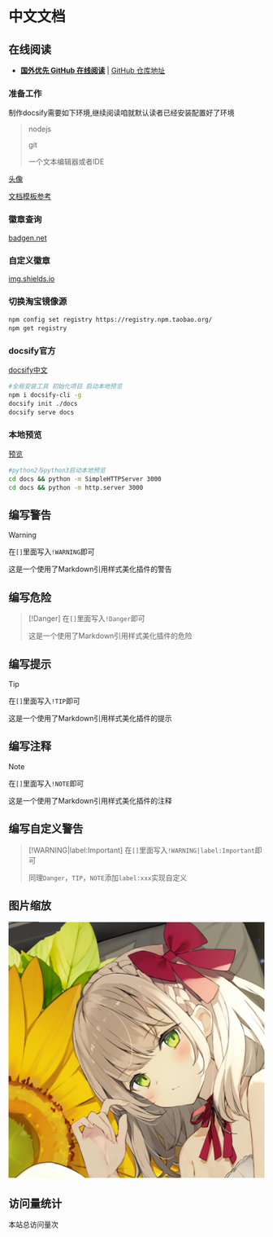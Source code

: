 # 中文文档

在线阅读
---

-  **[国外优先 GitHub 在线阅读](https://github.com/wulusai2333/read)** | [GitHub 仓库地址](https://github.com/wulusai2333/read)

### 准备工作

制作docsify需要如下环境,继续阅读咱就默认读者已经安装配置好了环境

> nodejs
> 
> git
> 
> 一个文本编辑器或者IDE

[头像](https://www.pixiv.net/artworks/78208000)

[文档模板参考](https://github.com/mochazi/docsify-demo)

### 徽章查询

[badgen.net](http://badgen.net)

### 自定义徽章

[img.shields.io](http://img.shields.io)

### 切换淘宝镜像源

```bash
npm config set registry https://registry.npm.taobao.org/
npm get registry
```

### docsify官方

[docsify中文](https://docsify.js.org/#/zh-cn/)

```bash
#全局安装工具 初始化项目 启动本地预览
npm i docsify-cli -g
docsify init ./docs
docsify serve docs
```
### 本地预览
[预览](http://localhost:3000)

```bash
#python2与python3启动本地预览
cd docs && python -m SimpleHTTPServer 3000
cd docs && python -m http.server 3000
```

## 编写警告
> [!WARNING]
> 在`[]`里面写入`!WARNING`即可
>
> 这是一个使用了Markdown引用样式美化插件的警告

## 编写危险
> [!Danger]
> 在`[]`里面写入`!Danger`即可
>
> 这是一个使用了Markdown引用样式美化插件的危险

## 编写提示
> [!TIP]
> 在`[]`里面写入`!TIP`即可
>
> 这是一个使用了Markdown引用样式美化插件的提示

## 编写注释
> [!NOTE]
> 在`[]`里面写入`!NOTE`即可
>
> 这是一个使用了Markdown引用样式美化插件的注释

## 编写自定义警告
> [!WARNING|label:Important]
> 在`[]`里面写入`!WARNING|label:Important`即可
>
> 同理`Danger`，`TIP`，`NOTE`添加`label:xxx`实现自定义

## 图片缩放
![](style/index.png)

## 访问量统计
<span id="busuanzi_container_site_pv">本站总访问量<span id="busuanzi_value_site_pv"></span>次</span>



